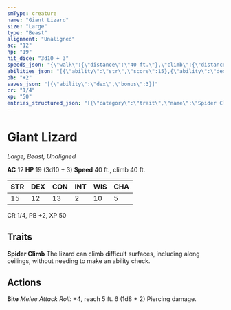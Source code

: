 ```yaml
---
smType: creature
name: "Giant Lizard"
size: "Large"
type: "Beast"
alignment: "Unaligned"
ac: "12"
hp: "19"
hit_dice: "3d10 + 3"
speeds_json: "{\"walk\":{\"distance\":\"40 ft.\"},\"climb\":{\"distance\":\"40 ft.\"}}"
abilities_json: "[{\"ability\":\"str\",\"score\":15},{\"ability\":\"dex\",\"score\":12},{\"ability\":\"con\",\"score\":13},{\"ability\":\"int\",\"score\":2},{\"ability\":\"wis\",\"score\":10},{\"ability\":\"cha\",\"score\":5}]"
pb: "+2"
saves_json: "[{\"ability\":\"dex\",\"bonus\":3}]"
cr: "1/4"
xp: "50"
entries_structured_json: "[{\"category\":\"trait\",\"name\":\"Spider Climb\",\"text\":\"The lizard can climb difficult surfaces, including along ceilings, without needing to make an ability check.\"},{\"category\":\"action\",\"name\":\"Bite\",\"text\":\"*Melee Attack Roll:* +4, reach 5 ft. 6 (1d8 + 2) Piercing damage.\"}]"
---
```


# Giant Lizard
*Large, Beast, Unaligned*

**AC** 12
**HP** 19 (3d10 + 3)
**Speed** 40 ft., climb 40 ft.

| STR | DEX | CON | INT | WIS | CHA |
| --- | --- | --- | --- | --- | --- |
| 15 | 12 | 13 | 2 | 10 | 5 |

CR 1/4, PB +2, XP 50

## Traits

**Spider Climb**
The lizard can climb difficult surfaces, including along ceilings, without needing to make an ability check.

## Actions

**Bite**
*Melee Attack Roll:* +4, reach 5 ft. 6 (1d8 + 2) Piercing damage.
